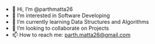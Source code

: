 - 👋 Hi, I’m @parthmatta26
- 👀 I’m interested in Software Developing
- 🌱 I’m currently learning Data Structures and Algorithms
- 💞️ I’m looking to collaborate on Projects
- 📫 How to reach me: parth.matta26@gmail.com

<!---
parthmatta26/parthmatta26 is a ✨ special ✨ repository because its `README.md` (this file) appears on your GitHub profile.
You can click the Preview link to take a look at your changes.
--->
